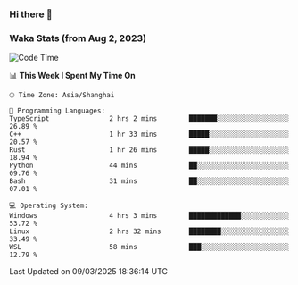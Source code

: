 ### Hi there 👋

### Waka Stats (from Aug 2, 2023)

<!--START_SECTION:waka-->
![Code Time](http://img.shields.io/badge/Code%20Time-683%20hrs%2051%20mins-blue)

📊 **This Week I Spent My Time On** 

```text
🕑︎ Time Zone: Asia/Shanghai

💬 Programming Languages: 
TypeScript               2 hrs 2 mins        ███████░░░░░░░░░░░░░░░░░░   26.89 % 
C++                      1 hr 33 mins        █████░░░░░░░░░░░░░░░░░░░░   20.57 % 
Rust                     1 hr 26 mins        █████░░░░░░░░░░░░░░░░░░░░   18.94 % 
Python                   44 mins             ██░░░░░░░░░░░░░░░░░░░░░░░   09.76 % 
Bash                     31 mins             ██░░░░░░░░░░░░░░░░░░░░░░░   07.01 % 

💻 Operating System: 
Windows                  4 hrs 3 mins        █████████████░░░░░░░░░░░░   53.72 % 
Linux                    2 hrs 32 mins       ████████░░░░░░░░░░░░░░░░░   33.49 % 
WSL                      58 mins             ███░░░░░░░░░░░░░░░░░░░░░░   12.79 % 
```


 Last Updated on 09/03/2025 18:36:14 UTC
<!--END_SECTION:waka-->
